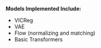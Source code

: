 **Models Implemented Include:**
- VICReg
- VAE
- Flow (normalizing and matching)
- Basic Transformers

